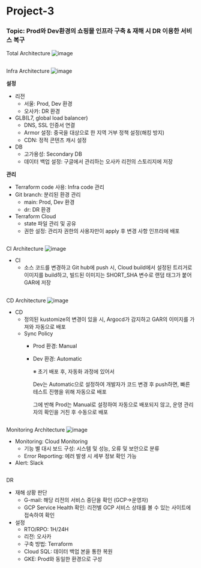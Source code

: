 # Project-3
### Topic: Prod와 Dev환경의 쇼핑몰 인프라 구축 & 재해 시 DR 이용한 서비스 복구

Total Architecture
![image](https://github.com/HBsoon/Project-3/assets/137377117/380dae04-e848-47f7-932b-105880a84050)


##
Infra Architecture
![image](https://github.com/HBsoon/Project-3/assets/137377117/8a8f9add-a5c3-4ee7-9c57-836b6c653767)

**설정**

- 리전
    - 서울: Prod, Dev 환경
    - 오사카: DR 환경
- GLB(L7, global load balancer)
    - DNS, SSL 인증서 연결
    - Armor 설정: 중국을 대상으로 한 지역 거부 정책 설정(해킹 방지)
    - CDN: 정적 콘텐츠 캐시 설정
- DB
    - 고가용성: Secondary DB
    - 데이터 백업 설정: 구글에서 관리하는 오사카 리전의 스토리지에 저장

**관리**

- Terraform code 사용: Infra code 관리
- Git branch: 분리된 환경 관리
    - main: Prod, Dev 환경
    - dr: DR 환경
- Terraform Cloud
    - state 파일 관리 및 공유
    - 권한 설정: 관리자 권한의 사용자만이 apply 후 변경 사항 인프라에 배포
      
##
CI Architecture
![image](https://github.com/HBsoon/Project-3/assets/137377117/69739729-a35f-4bae-983f-4605117dcbd2)

- CI
    - 소스 코드를 변경하고 Git hub에 push 시, Cloud build에서 설정된 트리거로 이미지를 build하고,
      빌드된 이미지는 SHORT_SHA 변수로 랜덤 태그가 붙어 GAR에 저장

##
CD Architecture
![image](https://github.com/HBsoon/Project-3/assets/137377117/e2267849-95e3-4d1f-a5a0-e34376e593d4)

- CD
    - 정의된 kustomize의 변경이 있을 시, Argocd가 감지하고 GAR의 이미지를 가져와 자동으로 배포
    - Sync Policy
        - Prod 환경: Manual
        - Dev 환경: Automatic
            
            ※ 초기 배포 후, 자동화 과정에 있어서
            
            Dev는 Automatic으로 설정하여 개발자가 코드 변경 후 push하면, 빠른 테스트 진행을 위해 자동으로 배포
            
            그에 반해 Prod는 Manual로 설정하여 자동으로 배포되지 않고, 운영 관리자의 확인을 거친 후 수동으로 배포
          
##
Monitoring Architecture
![image](https://github.com/HBsoon/Project-3/assets/137377117/965eb7c0-7dbb-4c60-adc4-962e67948f23)

- Monitoring: Cloud Monitoring
    - 기능 별 대시 보드 구성: 시스템 및 성능, 오류 및 보안으로 분류
    - Error Reporting: 에러 발생 시 세부 정보 확인 가능
- Alert: Slack

##
DR

- 재해 상황 판단
    - G-mail: 해당 리전의 서비스 중단을 확인 (GCP→운영자)
    - GCP Service Health 확인: 리전별 GCP 서비스 상태를 볼 수 있는 사이트에 접속하여 확인
- 설정
    - RTO/RPO: 1H/24H
    - 리전: 오사카
    - 구축 방법: Terraform
    - Cloud SQL: 데이터 백업 본을 통한 복원
    - GKE: Prod와 동일한 환경으로 구성
